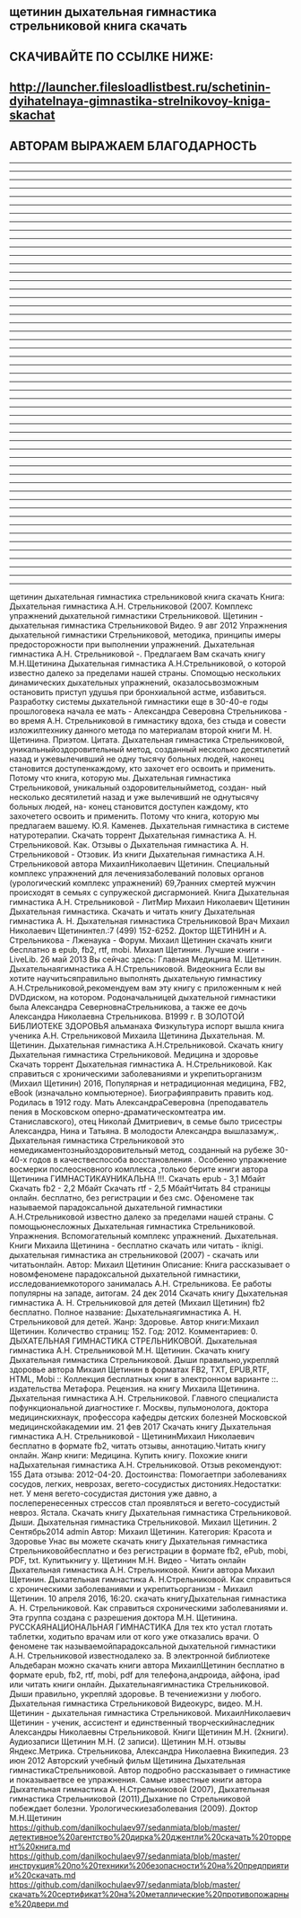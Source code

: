 щетинин дыхательная гимнастика стрельниковой книга скачать
--------------------------------------------------
СКАЧИВАЙТЕ ПО ССЫЛКЕ НИЖЕ:
--------------------------------------------------
http://launcher.filesloadlistbest.ru/schetinin-dyihatelnaya-gimnastika-strelnikovoy-kniga-skachat
--------------------------------------------------
АВТОРАМ ВЫРАЖАЕМ БЛАГОДАРНОСТЬ
--------------------------------------------------
--------------------------------------------------
--------------------------------------------------
--------------------------------------------------
--------------------------------------------------
--------------------------------------------------
--------------------------------------------------
--------------------------------------------------
--------------------------------------------------
--------------------------------------------------
--------------------------------------------------
--------------------------------------------------
--------------------------------------------------
--------------------------------------------------
--------------------------------------------------
--------------------------------------------------
--------------------------------------------------
--------------------------------------------------
--------------------------------------------------
--------------------------------------------------
--------------------------------------------------
--------------------------------------------------
--------------------------------------------------
--------------------------------------------------
--------------------------------------------------
--------------------------------------------------
--------------------------------------------------
--------------------------------------------------
--------------------------------------------------
--------------------------------------------------
--------------------------------------------------
--------------------------------------------------
--------------------------------------------------
--------------------------------------------------
--------------------------------------------------
--------------------------------------------------
--------------------------------------------------
--------------------------------------------------
--------------------------------------------------
--------------------------------------------------
--------------------------------------------------
--------------------------------------------------
--------------------------------------------------
--------------------------------------------------
--------------------------------------------------
--------------------------------------------------
--------------------------------------------------
--------------------------------------------------
--------------------------------------------------
--------------------------------------------------
--------------------------------------------------
--------------------------------------------------
щетинин дыхательная гимнастика стрельниковой книга скачать Книга: Дыхательная гимнастика А.Н. Стрельниковой (2007. Комплекс упражнений дыхательной гимнастики Стрельниковой. Щетинин - дыхательная гимнастика Стрельниковой  Видео. 9 авг 2012  Упражнения дыхательной гимнастики Стрельниковой, методика, принципы имеры предосторожности при выполнении упражнений. Дыхательная гимнастика А.Н. Стрельниковой -. Предлагаем Вам скачать книгу М.Н.Щетинина Дыхательная гимнастика А.Н.Стрельниковой, о которой известно далеко за пределами нашей страны. Спомощью нескольких динамических дыхательных упражнений, оказалосьвозможным остановить приступ удушья при бронхиальной астме, избавиться. Разработку системы дыхательной гимнастики еще в 30-40-е годы прошлоговека начала ее мать - Александра Северовна Стрельникова - во время  А.Н. Стрельниковой в гимнастику вдоха, без стыда и совести изложилтехнику данного метода по материалам второй книги М. Н. Щетинина. Приэтом. Цитата. Дыхательная гимнастика Стрельниковой, уникальныйоздоровительный метод, созданный несколько десятилетий назад и ужевылечивший не одну тысячу больных людей, наконец становится доступенкаждому, кто захочет его освоить и применить. Потому что книга, которую мы. Дыхательная гимнастика Стрельниковой, уникальный оздоровительныйметод, создан- ный несколько десятилетий назад и уже вылечивший не однутысячу больных людей, на- конец становится доступен каждому, кто захочетего освоить и применить. Потому что книга, которую мы предлагаем вашему. Ю.Я. Каменев. Дыхательная гимнастика в системе натуротерапии. Скачать торрент Дыхательная гимнастика А. Н. Стрельниковой. Как. Отзывы о Дыхательная гимнастика А. Н. Стрельниковой - Отзовик. Из книги Дыхательная гимнастика А.Н. Стрельниковой автора МихаилНиколаевич Щетинин. Специальный комплекс упражнений для лечениязаболеваний половых органов (урологический комплекс упражнений) 69,7ранних смертей мужчин происходят в семьях с супружеской дисгармонией. Книга Дыхательная гимнастика А.Н. Стрельниковой  - ЛитМир
Михаил Николаевич Щетинин Дыхательная гимнастика. Скачать и читать книгу Дыхательная гимнастика А. Н. Дыхательная гимнастика Стрельниковой Врач Михаил Николаевич Щетининтел.:7 (499) 152-6252. Доктор ЩЕТИНИН и А. Стрельникова - Лженаука - Форум. Михаил Щетинин  скачать книги бесплатно в epub, fb2, rtf, mobi. Михаил Щетинин. Лучшие книги - LiveLib. 26 май 2013  Вы сейчас здесь: Главная  Медицина  М. Щетинин. Дыхательнаягимнастика А.Н.Стрельниковой. Видеокнига  Если вы хотите научитьсяправильно выполнять дыхательную гимнастику А.Н.Стрельниковой,рекомендуем вам эту книгу с приложенным к ней DVDдиском, на котором. Родоначальницей дыхательной гимнастики была Александра СеверновнаСтрельникова, а также ее дочь Александра Николаевна Стрельникова. В1999 г. В ЗОЛОТОЙ БИБЛИОТЕКЕ ЗДОРОВЬЯ альманаха Физкультура испорт вышла книга ученика А.Н. Стрельниковой Михаила Щетинина Дыхательная. М. Щетинин. Дыхательная гимнастика А.Н.Стрельниковой. Скачать книгу Дыхательная гимнастика Стрельниковой. Медицина и здоровье  Скачать торрент Дыхательная гимнастика А. Н.Стрельниковой. Как справиться с хроническими заболеваниями и укрепитьорганизм (Михаил Щетинин) 2016, Популярная и нетрадиционная медицина, FB2, eBook (изначально компьютерное). Биографияправить  править код. Родилась в 1912 году. Мать  АлександраСеверовна (преподаватель пения в Московском оперно-драматическомтеатра им. Станиславского), отец  Николай Дмитриевич, в семье было трисестры  Александра, Нина и Татьяна. В молодости Александра вышлазамуж,. Дыхательная гимнастика Стрельниковой  это немедикаментозныйоздоровительный метод, созданный на рубеже 30-40-х годов в качествеспособа восстановления . Особенно упражнение восмерки послеосновного комплекса ,только берите книги автора Щетинина ГИМНАСТИКАУНИКАЛЬНА !!!. Cкачать epub - 3,1 Мбайт Cкачать fb2 - 2,2 Мбайт Cкачать rtf - 2,5 МбайтЧитать 84 страницы онлайн. бесплатно, без регистрации и без смс. Офеномене так называемой парадоксальной дыхательной гимнастики А.Н.Стрельниковой известно далеко за пределами нашей страны. С помощьюнесложных
Дыхательная гимнастика Стрельниковой. Упражнения. Вспомогательный комплекс упражнений. Дыхательная. Книги Михаила Щетинина - бесплатно скачать или читать  - iknigi. дыхательная гимнастика ан стрельниковой (2007) - скачать или читатьонлайн.  Автор: Михаил Щетинин  Описание: Книга рассказывает о новомфеномене парадоксальной дыхательной гимнастики, исследованиемкоторого занималась А.Н. Стрельникова. Ее работы популярны на западе, аитогам. 24 дек 2014  Cкачать книгу Дыхательная гимнастика А. Н. Стрельниковой для детей (Михаил Щетинин) fb2 бесплатно. Полное название: Дыхательнаягимнастика А. Н. Стрельниковой для детей. Жанр: Здоровье. Автор книги:Михаил Щетинин. Количество страниц: 152. Год: 2012. Комментариев: 0. ДЫХАТЕЛЬНАЯ ГИМНАСТИКА СТРЕЛЬНИКОВОЙ. Дыхательная гимнастика А.Н. Стрельниковой М.Н. Щетинин. Скачать книгу Дыхательная гимнастика Стрельниковой. Дыши правильно,укрепляй здоровье автора Михаил Щетинин в форматах FB2, TXT, EPUB,RTF, HTML, Mobi :: Коллекция бесплатных книг в электронном варианте ::. издательства Метафора. Рецензия. на книгу Михаила Щетинина. Дыхательная гимнастика А.Н. Стрельниковой. Главного специалиста пофункциональной диагностике г. Москвы, пульмонолога, доктора медицинскихнаук, профессора кафедры детских болезней Московской медицинскойакадемии им. 21 фев 2017  Скачать книгу Дыхательная гимнастика А.Н. Стрельниковой - ЩетининМихаил Николаевич бесплатно в формате fb2, читать отзывы, аннотацию.Читать книгу онлайн. Жанр книги: Медицина. Купить книгу. Похожие книги наДыхательная гимнастика А.Н. Стрельниковой. Отзыв рекомендуют: 155 Дата отзыва: 2012-04-20. Достоинства: Помогаетпри заболеваниях сосудов, легких, неврозах, вегето-сосудистых дистониях.Недостатки: нет. У меня вегето-сосудистая дистония уже давно, а послеперенесенных стрессов стал проявляться и вегето-сосудистый невроз. Ястала. Скачать книгу Дыхательная гимнастика Стрельниковой. Дыши. Дыхательная гимнастика Стрельниковой. Михаил Щетинин. 2 Сентябрь2014 admin  Автор: Михаил Щетинин. Категория: Красота и Здоровье  Унас вы можете скачать книгу Дыхательная гимнастика Стрельниковойбесплатно и без регистрации в формате fb2, ePub, mobi, PDF, txt. Купитькнигу у. Щетинин М.Н.  Видео -
Читать онлайн Дыхательная гимнастика А.Н. Стрельниковой. Книги автора Михаил Щетинин. Дыхательная гимнастика А. Н.Стрельниковой. Как справиться с хроническими заболеваниями и укрепитьорганизм - Михаил Щетинин. 10 апреля 2016, 16:20. скачать книгуДыхательная гимнастика А. Н. Стрельниковой. Как справиться схроническими заболеваниями и. Эта группа создана с разрешения доктора М.Н. Щетинина. РУССКАЯНАЦИОНАЛЬНАЯ ГИМНАСТИКА Для тех кто устал глотать таблетки, ходитьпо врачам или от кого уже отказались врачи. О феномене так называемойпарадоксальной дыхательной гимнастики А.Н. Стрельниковой известнодалеко за. В электронной библиотеке Альдебаран можно скачать книги автора МихаилЩетинин бесплатно в формате epub, fb2, rtf, mobi, pdf для телефона,андроида, айфона, ipad или читать книги онлайн.  Дыхательнаягимнастика Стрельниковой. Дыши правильно, укрепляй здоровье. В течениежизни у любого. Дыхательная гимнастика Стрельниковой  Видеокурс, видео. М.Н. Щетинин - дыхательная гимнастика Стрельниковой. МихаилНиколаевич Щетинин - ученик, ассистент и единственный творческийнаследник Александры Николаевны Стрельниковой. Книги Щетинин М.Н. (2книги). Аудиозаписи Щетинин М.Н. (2 записи). Щетинин М.Н. отзывы  Яндекс.Метрика. Стрельникова, Александра Николаевна  Википедия. 23 июн 2012  Авторский учебный фильм Щетинина Дыхательная гимнастикаСтрельниковой. Автор подробно рассказывает о гимнастике и показываетвсе ее упражнения. Самые известные книги автора Дыхательная гимнастика А. Н.Стрельниковой (2007), Дыхательная гимнастика Стрельниковой (2011),Дыхание по Стрельниковой побеждает болезни. Урологическиезаболевания (2009). Доктор М.Н.Щетинин
https://github.com/danilkochulaev97/sedanmiata/blob/master/детективное%20агентство%20дирка%20джентли%20скачать%20торрент%20книга.md
https://github.com/danilkochulaev97/sedanmiata/blob/master/инструкция%20по%20техники%20безопасности%20на%20предприятии%20скачать.md
https://github.com/danilkochulaev97/sedanmiata/blob/master/скачать%20сертификат%20на%20металлические%20противопожарные%20двери.md